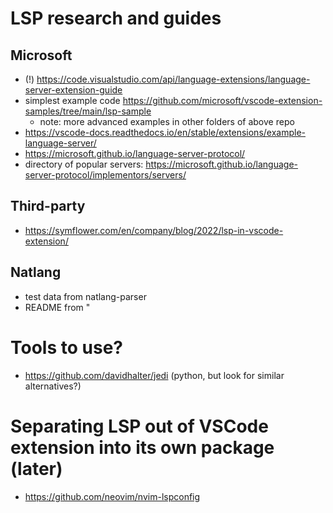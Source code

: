 LSP research and guides
===

Microsoft
---
- (!) https://code.visualstudio.com/api/language-extensions/language-server-extension-guide
- simplest example code https://github.com/microsoft/vscode-extension-samples/tree/main/lsp-sample
    - note: more advanced examples in other folders of above repo
- https://vscode-docs.readthedocs.io/en/stable/extensions/example-language-server/
- https://microsoft.github.io/language-server-protocol/
- directory of popular servers: https://microsoft.github.io/language-server-protocol/implementors/servers/


Third-party
---
- https://symflower.com/en/company/blog/2022/lsp-in-vscode-extension/


Natlang
---
- test data from natlang-parser
- README from "

Tools to use?
===
- https://github.com/davidhalter/jedi (python, but look for similar alternatives?)


Separating LSP out of VSCode extension into its own package (later)
===
- https://github.com/neovim/nvim-lspconfig
